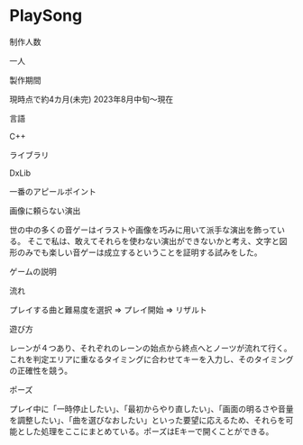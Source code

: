 # PlaySong

制作人数

一人

製作期間 

現時点で約4カ月(未完)
2023年8月中旬～現在

言語

C++

ライブラリ

DxLib

一番のアピールポイント

画像に頼らない演出

世の中の多くの音ゲーはイラストや画像を巧みに用いて派手な演出を飾っている。
そこで私は、敢えてそれらを使わない演出ができないかと考え、文字と図形のみでも楽しい音ゲーは成立するということを証明する試みをした。

ゲームの説明

流れ

プレイする曲と難易度を選択 ⇒ プレイ開始 ⇒ リザルト 

遊び方

レーンが４つあり、それぞれのレーンの始点から終点へとノーツが流れて行く。これを判定エリアに重なるタイミングに合わせてキーを入力し、そのタイミングの正確性を競う。

ポーズ

プレイ中に「一時停止したい」、「最初からやり直したい」、「画面の明るさや音量を調整したい」、「曲を選びなおしたい」といった要望に応えるため、それらを可能とした処理をここにまとめている。ポーズはEキーで開くことができる。
